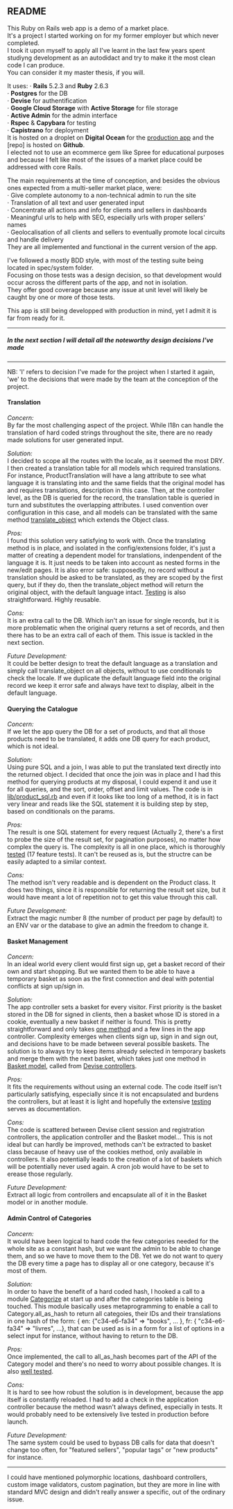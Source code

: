 ## README

This Ruby on Rails web app is a demo of a market place.   
It's a project I started working on for my former employer but which never completed.  
I took it upon myself to apply all I've learnt in the last few years spent studiyng development as an autodidact and try to make it the most clean code I can produce.  
You can consider it my master thesis, if you will.  

It uses:
· **Rails** 5.2.3 and **Ruby** 2.6.3  
· **Postgres** for the DB  
· **Devise** for authentification  
· **Google Cloud Storage** with **Active Storage** for file storage  
· **Active Admin** for the admin interface  
· **Rspec** & **Capybara** for testing  
· **Capistrano** for deployment  
It is hosted on a droplet on **Digital Ocean** for the [production app](http://ingeniousgeorge.com) and the [repo] is hosted on **Github**.  
I elected not to use an ecommerce gem like Spree for educational purposes and because I felt like most of the issues of a market place could be addressed with core Rails.  

The main requirements at the time of conception, and besides the obvious ones expected from a multi-seller market place, were:  
· Give complete autonomy to a non-technical admin to run the site  
· Translation of all text and user generated input  
· Concentrate all actions and info for clients and sellers in dashboards  
· Meaningful urls to help with SEO, especially urls with proper sellers' names  
· Geolocalisation of all clients and sellers to eventually promote local circuits and handle delivery  
They are all implemented and functional in the current version of the app.  
  
I've followed a mostly BDD style, with most of the testing suite being located in spec/system folder.  
Focusing on those tests was a design decision, so that development would occur across the different parts of the app, and not in isolation.  
They offer good coverage because any issue at unit level will likely be caught by one or more of those tests.  

This app is still being developped with production in mind, yet I admit it is far from ready for it.  

---
##### In the next section I will detail all the noteworthy design decisions I've made
---

NB: 'I' refers to decision I've made for the project when I started it again, 'we' to the decisions that were made by the team at the conception of the project.  


#### Translation

*Concern:*  
By far the most challenging aspect of the project. While I18n can handle the translation of hard coded strings throughout the site, there are no ready made solutions for user generated input.  

*Solution:*  
I decided to scope all the routes with the locale, as it seemed the most DRY. I then created a translation table for all models which required translations. For instance, ProductTranslation will have a lang attribute to see what language it is translating into and the same fields that the original model has and requires translations, description in this case. Then, at the controller level, as the DB is queried for the record, the translation table is queried in turn and substitutes the overlapping attributes. I used convention over configuration in this case, and all models can be translated with the same method [translate_object](config/initializers/extensions/object.rb) which extends the Object class.  

*Pros:*  
I found this solution very satisfying to work with. Once the translating method is in place, and isolated in the config/extensions folder, it's just a matter of creating a dependent model for translations, indenpendent of the language it is. It just needs to be taken into account as nested forms in the new/edit pages. It is also error safe: supposedly, no record without a translation should be asked to be translated, as they are scoped by the first query, but if they do, then the translate_object method will return the original object, with the default language intact. [Testing](spec/system/translations/translate_spec.rb) is also straightforward. Highly reusable.  

*Cons:*  
It is an extra call to the DB. Which isn't an issue for single records, but it is more problematic when the original query returns a set of records, and then there has to be an extra call of each of them. This issue is tackled in the next section.  

*Future Development:*  
It could be better design to treat the default language as a translation and simply call translate_object on all objects, without to use conditionals to check the locale. If we duplicate the default language field into the original record we keep it error safe and always have text to display, albeit in the default language.  

#### Querying the Catalogue

*Concern:*  
If we let the app query the DB for a set of products, and that all those products need to be translated, it adds one DB query for each product, which is not ideal.  

*Solution:*  
Using pure SQL and a join, I was able to put the translated text directly into the returned object. I decided that once the join was in place and I had this method for querying products at my disposal, I could expend it and use it for all queries, and the sort, order, offset and limit values. The code is in [lib/product_sql.rb](lib/product_sql.rb) and even if it looks like too long of a method, it is in fact very linear and reads like the SQL statement it is building step by step, based on conditionals on the params.  

*Pros:*  
The result is one SQL statement for every request (Actually 2, there's a first to probe the size of the result set, for pagination purposes), no matter how complex the query is. The complexity is all in one place, which is thoroughly [tested](spec/system/catalogue/retrieves_the_right_set_of_products_spec.rb) (17 feature tests). It can't be reused as is, but the structre can be easily adapted to a similar context.  

*Cons:*  
The method isn't very readable and is dependent on the Product class. It does two things, since it is responsible for returning the result set size, but it would have meant a lot of repetition not to get this value through this call.  

*Future Development:*  
Extract the magic number 8 (the number of product per page by default) to an ENV var or the database to give an admin the freedom to change it.  

#### Basket Management

*Concern:*  
In an ideal world every client would first sign up, get a basket record of their own and start shopping. But we wanted them to be able to have a temporary basket as soon as the first connection and deal with potential conflicts at sign up/sign in.  

*Solution:*  
The app controller sets a basket for every visitor. First priority is the basket stored in the DB for signed in clients, then a basket whose ID is stored in a cookie, eventually a new basket if neither is found. This is pretty straightforward and only takes [one method](app/controllers/application_controller.rb) and a few lines in the app controller. Complexity emerges when clients sign up, sign in and sign out, and decisions have to be made between several possible baskets. The solution is to always try to keep items already selected in temporary baskets and merge them with the next basket, which takes just one method in [Basket model](app/models/basket.rb), called from [Devise controllers](app/controllers/client/sessions_controller.rb).  

*Pros:*  
It fits the requirements without using an external code. The code itself isn't particularly satisfying, especially since it is not encapsulated and burdens the controllers, but at least it is light and hopefully the extensive [testing](spec/system/basket/basket_management_spec.rb) serves as documentation.  

*Cons:*  
The code is scattered between Devise client session and registration controllers, the application controller and the Basket model... This is not ideal but can hardly be improved, methods can't be extracted to basket class because of heavy use of the cookies method, only available in controllers. It also potentially leads to the creation of a lot of baskets which will be potentially never used again. A cron job would have to be set to erease those regularly.  

*Future Development:*  
Extract all logic from controllers and encapsulate all of it in the Basket model or in another module.  

#### Admin Control of Categories

*Concern:*  
It would have been logical to hard code the few categories needed for the whole site as a constant hash, but we want the admin to be able to change them, and so we have to move them to the DB. Yet we do not want to query the DB every time a page has to display all or one category, because it's most of them.  

*Solution:*  
In order to have the benefit of a hard coded hash, I hooked a call to a module [Categorize](lib/categorize.rb) at start up and after the categories table is being touched. This module basically uses metaprogramming to enable a call to Category.all_as_hash to return all categoies, their IDs and their translations in one hash of the form: { en: {"c34-e6-fa34" => "books", ... }, fr: { "c34-e6-fa34" => "livres", ...}, that can be used as is in a form for a list of options in a select input for instance, without having to return to the DB.  

*Pros:*  
Once implemented, the call to all_as_hash becomes part of the API of the Category model and there's no need to worry about possible changes. It is also [well tested](spec/unit/categories/category_helper_methods.rb).  

*Cons:*  
It is hard to see how robust the solution is in development, because the app itself is constantly reloaded. I had to add a check in the application controller because the method wasn't always defined, especially in tests. It would probably need to be extensively live tested in production before launch.  

*Future Development:*  
The same system could be used to bypass DB calls for data that doesn't change too often, for "featured sellers", "popular tags" or "new products" for instance.  

---

I could have mentioned polymorphic locations, dashboard controllers, custom image validators, custom pagination, but they are more in line with standard MVC design and didn't really answer a specific, out of the ordinary issue.  